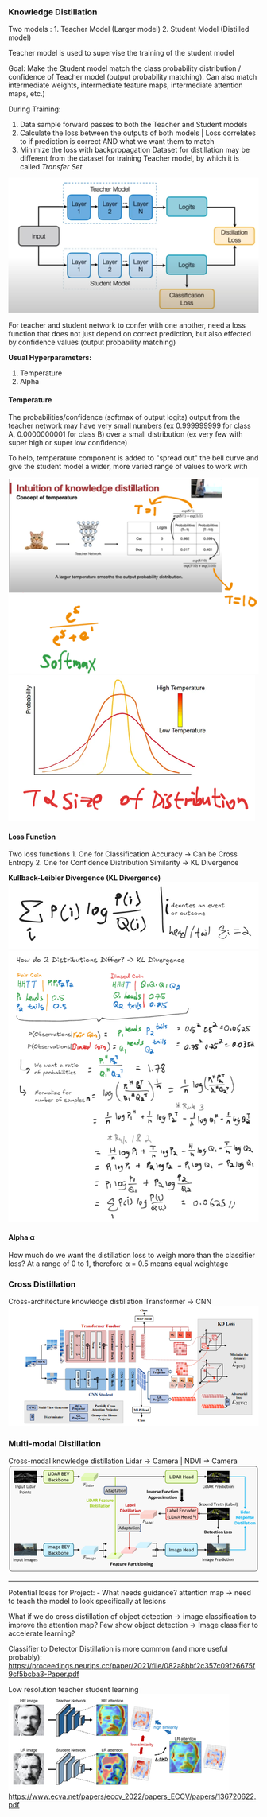 ### Knowledge Distillation

Two models :  1. Teacher Model (Larger model) 2. Student Model (Distilled model)

Teacher model is used to supervise the training of the student model

Goal: Make the Student model match the class probability distribution / confidence of Teacher model (output probability matching). Can also match intermediate weights, intermediate feature maps, intermediate attention maps, etc.)

During Training:
1. Data sample forward passes to both the Teacher and Student models
2. Calculate the loss between the outputs of both models | Loss correlates to if prediction is correct AND what we want them to match 
3. Minimize the loss with backpropagation 
Dataset for distillation may be different from the dataset for training Teacher model, by which it is called *Transfer Set*

![Pasted image 20250211120423.png](Pasted%20image%2020250211120423.png)

For teacher and student network to confer with one another, need a loss function that does not just depend on correct prediction, but also effected by confidence values (output probability matching)

**Usual Hyperparameters:**
1. Temperature
2. Alpha
#### Temperature

The probabilities/confidence (softmax of output logits) output from the teacher network may have very small numbers (ex 0.999999999 for class A, 0.0000000001 for class B) over a small distribution (ex very few with super high or super low confidence)

To help, temperature component is added to "spread out" the bell curve and give the student model a wider, more varied range of values to work with

![666x522](Pasted%20image%2020250211113528.png)
![Pasted image 20250211121400.png](Pasted%20image%2020250211121400.png)

#### Loss Function
Two loss functions 
	1. One for Classification Accuracy -> Can be Cross Entropy
	2. One for Confidence Distribution Similarity -> KL Divergence

**Kullback-Leibler Divergence (KL Divergence)**
![Pasted image 20250211142000.png](Pasted%20image%2020250211142000.png)
![Pasted image 20250211141713.png](Pasted%20image%2020250211141713.png)

#### Alpha α

How much do we want the distillation loss to weigh more than the classifier loss?
At a range of 0 to 1, therefore α = 0.5 means equal weightage
### Cross Distillation

Cross-architecture knowledge distillation
	Transformer -> CNN
![Pasted image 20250211144527.png](Pasted%20image%2020250211144527.png)

### Multi-modal Distillation

Cross-modal knowledge distillation
	Lidar -> Camera | NDVI -> Camera
![Pasted image 20250211144152.png](Pasted%20image%2020250211144152.png)


___
Potential Ideas for Project: -
What needs guidance?
	attention map -> need to teach the model to look specifically at lesions

What if we do cross distillation of object detection -> image classification to improve the attention map? Few show object detection -> Image classifier to accelerate learning?

Classifier to Detector Distillation is more common (and more useful probably):
https://proceedings.neurips.cc/paper/2021/file/082a8bbf2c357c09f26675f9cf5bcba3-Paper.pdf

Low resolution teacher student learning
![Pasted image 20250211125831.png](Pasted%20image%2020250211125831.png)
https://www.ecva.net/papers/eccv_2022/papers_ECCV/papers/136720622.pdf